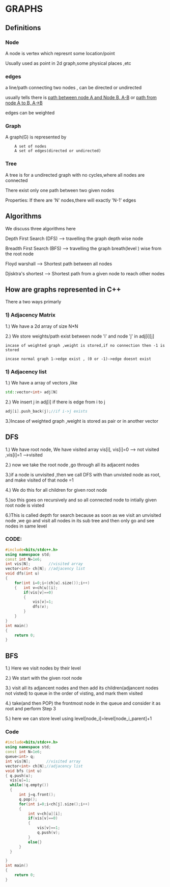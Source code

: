 # GRAPHS


## Definitions

### Node

A node is vertex which represnt some location/point

Usually used as point in 2d graph,some physical places ,etc

### edges

a line/path connecting two nodes , can be directed or undirected

usually tells there is [path between node A and Node B, A-B](undirected) or [path from node A to B, A->B](directed)

edges can be weighted


### Graph
A graph(G) is represented by 
```
    A set of nodes
    A set of edges(directed or undirected)

```

### Tree

A tree is for a  undirected graph with no cycles,where all nodes are connected 

There exist only one path between two given nodes

Properties: If there are 'N' nodes,there will exactly 'N-1' edges

## Algorithms 

We discuss three algorithms here 

Depth First Search (DFS)     --> travelling the graph depth wise node

Breadth First Search (BFS)   --> travelling the graph breath(level ) wise from the root node

Floyd warshall               --> Shortest path between all nodes

Djisktra's shortest          --> Shortest path from a given node to reach other nodes

## How are graphs represented in C++

There a two ways primarly 

### 1) Adjacency Matrix

1.) We have a 2d array of size N*N

2.) We store weights/path exist between node 'i' and node 'j' in adj[i][j]
```
incase of weighted graph ,weight is stored,if no connection then -1 is stored

incase normal graph 1->edge exist , (0 or -1)->edge doesnt exist
```
### 1) Adjacency list

1.) We have a array of vectors ,like 

```c++
std::vector<int> adj[N]
```

2.) We insert j in adj[i] if there is edge from i to j
```c++
adj[i].push_back(j);//if i->j exists
```

3.)Incase of weighted graph ,weight is stored as pair or in another vector

## DFS

1.) We have root node, We have visited array vis[i], vis[i]=0 --> not visited ,vis[i]=1 -->visited

2.) now we take the root node ,go through all its adjacent nodes

3.)if a node is unvisited ,then we call DFS with than unvisted node as root, and make visited of that node =1 

4.) We do this for all children for given root node

5.)so this goes on recursively and so all connected node to intially given root node is visted

6.)This is called depth for search because as soon as we visit an unvisited node ,we go and visit all nodes in its sub tree and then only go and see nodes in same level

### CODE:
```c++
#include<bits/stdc++.h>
using namespace std;
const int N=1e6;
int vis[N];        //visited array
vector<int> ch[N]; //adjacency list
void dfs(int u)
{
    for(int i=0;i<(ch[u].size());i++)
    {   int v=ch[u][i];
        if(vis[v]==0)
        {
            vis[v]=1;
            dfs(v);
        }
    }
}
int main()
{
    return 0;
}
```
## BFS

1.) Here we visit nodes by their level

2.) We start with the given root node

3.) visit all its adjancent nodes and then add its children(adjancent nodes not visted) to queue in the order of visting, and mark them visited

4.) take(and then POP) the frontmost node in the queue and consider it as root and perform Step 3

5.) here we can store level using level[node_i]=level[node_i_parent]+1

### Code

```c++
#include<bits/stdc++.h>
using namespace std;
const int N=1e6;
queue<int> q;
int vis[N];       //visited array
vector<int> ch[N];//adjacency list
void bfs (int u)
{ q.push(u);
  vis[u]=1;
  while(!q.empty())
  {
      int j=q.front();
      q.pop();
      for(int i=0;i<ch[j].size();i++)
      {
          int v=ch[u][i];
          if(vis[v]==0)
          {
              vis[v]==1;
              q.push(v);
          }
          else{}
      }
  }

}
int main()
{
    return 0;
}
```